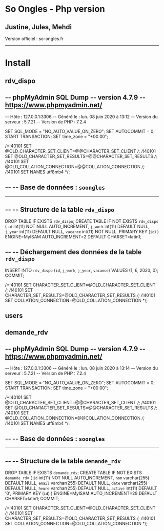 # So Ongles - Php version


Justine, Jules, Mehdi
---------- 

Version officiel : so-ongles.fr

---------- 

# Install 


## rdv_dispo 


-- phpMyAdmin SQL Dump
-- version 4.7.9
-- https://www.phpmyadmin.net/
--
-- Hôte : 127.0.0.1:3306
-- Généré le :  lun. 08 juin 2020 à 13:12
-- Version du serveur :  5.7.21
-- Version de PHP :  7.2.4

SET SQL_MODE = "NO_AUTO_VALUE_ON_ZERO";
SET AUTOCOMMIT = 0;
START TRANSACTION;
SET time_zone = "+00:00";


/*!40101 SET @OLD_CHARACTER_SET_CLIENT=@@CHARACTER_SET_CLIENT */;
/*!40101 SET @OLD_CHARACTER_SET_RESULTS=@@CHARACTER_SET_RESULTS */;
/*!40101 SET @OLD_COLLATION_CONNECTION=@@COLLATION_CONNECTION */;
/*!40101 SET NAMES utf8mb4 */;

--
-- Base de données :  `soongles`
--

-- --------------------------------------------------------

--
-- Structure de la table `rdv_dispo`
--

DROP TABLE IF EXISTS `rdv_dispo`;
CREATE TABLE IF NOT EXISTS `rdv_dispo` (
  `id` int(11) NOT NULL AUTO_INCREMENT,
  `j_work` int(11) DEFAULT NULL,
  `j_year` int(11) DEFAULT NULL,
  `vacance` int(11) NOT NULL,
  PRIMARY KEY (`id`)
) ENGINE=MyISAM AUTO_INCREMENT=2 DEFAULT CHARSET=latin1;

--
-- Déchargement des données de la table `rdv_dispo`
--

INSERT INTO `rdv_dispo` (`id`, `j_work`, `j_year`, `vacance`) VALUES
(1, 6, 2020, 0);
COMMIT;

/*!40101 SET CHARACTER_SET_CLIENT=@OLD_CHARACTER_SET_CLIENT */;
/*!40101 SET CHARACTER_SET_RESULTS=@OLD_CHARACTER_SET_RESULTS */;
/*!40101 SET COLLATION_CONNECTION=@OLD_COLLATION_CONNECTION */;


## users

## demande_rdv

-- phpMyAdmin SQL Dump
-- version 4.7.9
-- https://www.phpmyadmin.net/
--
-- Hôte : 127.0.0.1:3306
-- Généré le :  lun. 08 juin 2020 à 13:14
-- Version du serveur :  5.7.21
-- Version de PHP :  7.2.4

SET SQL_MODE = "NO_AUTO_VALUE_ON_ZERO";
SET AUTOCOMMIT = 0;
START TRANSACTION;
SET time_zone = "+00:00";


/*!40101 SET @OLD_CHARACTER_SET_CLIENT=@@CHARACTER_SET_CLIENT */;
/*!40101 SET @OLD_CHARACTER_SET_RESULTS=@@CHARACTER_SET_RESULTS */;
/*!40101 SET @OLD_COLLATION_CONNECTION=@@COLLATION_CONNECTION */;
/*!40101 SET NAMES utf8mb4 */;

--
-- Base de données :  `soongles`
--

-- --------------------------------------------------------

--
-- Structure de la table `demande_rdv`
--

DROP TABLE IF EXISTS `demande_rdv`;
CREATE TABLE IF NOT EXISTS `demande_rdv` (
  `id` int(11) NOT NULL AUTO_INCREMENT,
  `nom` varchar(255) DEFAULT NULL,
  `email` varchar(255) DEFAULT NULL,
  `date` varchar(255) DEFAULT NULL,
  `heure` varchar(255) DEFAULT NULL,
  `active` int(11) DEFAULT '0',
  PRIMARY KEY (`id`)
) ENGINE=MyISAM AUTO_INCREMENT=29 DEFAULT CHARSET=latin1;
COMMIT;

/*!40101 SET CHARACTER_SET_CLIENT=@OLD_CHARACTER_SET_CLIENT */;
/*!40101 SET CHARACTER_SET_RESULTS=@OLD_CHARACTER_SET_RESULTS */;
/*!40101 SET COLLATION_CONNECTION=@OLD_COLLATION_CONNECTION */;
